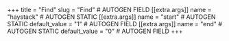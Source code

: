 +++
title = "Find"
slug = "Find" # AUTOGEN FIELD
[[extra.args]]
name = "haystack" # AUTOGEN STATIC
[[extra.args]]
name = "start" # AUTOGEN STATIC
default_value = "1" # AUTOGEN FIELD
[[extra.args]]
name = "end" # AUTOGEN STATIC
default_value = "0" # AUTOGEN FIELD
+++